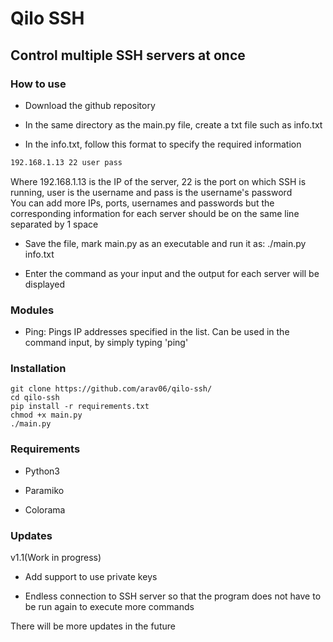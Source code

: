 # Qilo SSH

## Control multiple SSH servers at once

### How to use
* Download the github repository

* In the same directory as the main.py file, create a txt file such as info.txt

* In the info.txt, follow this format to specify the required information
```txt
192.168.1.13 22 user pass
```
Where 192.168.1.13 is the IP of the server, 22 is the port on which SSH is running, user is the username and pass is the username's password
<br>
You can add more IPs, ports, usernames and passwords but the corresponding information for each server should be on the same line separated by 1 space

* Save the file, mark main.py as an executable and run it as: ./main.py info.txt

* Enter the command as your input and the output for each server will be displayed

### Modules

* Ping: Pings IP addresses specified in the list. Can be used in the command input, by simply typing 'ping'

### Installation

```
git clone https://github.com/arav06/qilo-ssh/
cd qilo-ssh
pip install -r requirements.txt
chmod +x main.py
./main.py
```

### Requirements

* Python3

* Paramiko

* Colorama

### Updates

v1.1(Work in progress)
* Add support to use private keys 

* Endless connection to SSH server so that the program does not have to be run again to execute more commands

There will be more updates in the future
